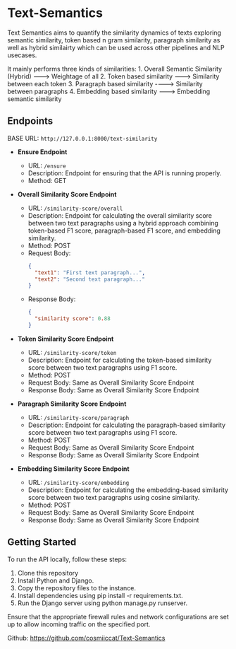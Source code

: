 # Text-Semantics
Text Semantics aims to quantify the similarity dynamics of texts exploring semantic similarity, token based n gram similarity, paragraph similarity as well as hybrid similairty which can be used across other pipelines and NLP usecases. 

It mainly performs three kinds of similarities:
    1. Overall Semantic Similarity (Hybrid) ---> Weightage of all 
    2. Token based similarity ---> Similarity between each token
    3. Paragraph based similarity ----> Similarity between paragraphs
    4. Embedding based similarity ---> Embedding semantic similarity

## Endpoints

BASE URL: `http://127.0.0.1:8000/text-similarity`

- **Ensure Endpoint**

  - URL: `/ensure`
  - Description: Endpoint for ensuring that the API is running properly.
  - Method: GET

- **Overall Similarity Score Endpoint**

  - URL: `/similarity-score/overall`
  - Description: Endpoint for calculating the overall similarity score between two text paragraphs using a hybrid approach combining token-based F1 score, paragraph-based F1 score, and embedding similarity.
  - Method: POST
  - Request Body:
    ```json
    {
      "text1": "First text paragraph...",
      "text2": "Second text paragraph..."
    }
    ```
  - Response Body:
    ```json
    {
      "similarity score": 0.88
    }
    ```

- **Token Similarity Score Endpoint**

  - URL: `/similarity-score/token`
  - Description: Endpoint for calculating the token-based similarity score between two text paragraphs using F1 score.
  - Method: POST
  - Request Body: Same as Overall Similarity Score Endpoint
  - Response Body: Same as Overall Similarity Score Endpoint

- **Paragraph Similarity Score Endpoint**

  - URL: `/similarity-score/paragraph`
  - Description: Endpoint for calculating the paragraph-based similarity score between two text paragraphs using F1 score.
  - Method: POST
  - Request Body: Same as Overall Similarity Score Endpoint
  - Response Body: Same as Overall Similarity Score Endpoint

- **Embedding Similarity Score Endpoint**

  - URL: `/similarity-score/embedding`
  - Description: Endpoint for calculating the embedding-based similarity score between two text paragraphs using cosine similarity.
  - Method: POST
  - Request Body: Same as Overall Similarity Score Endpoint
  - Response Body: Same as Overall Similarity Score Endpoint

## Getting Started

To run the API locally, follow these steps:

1. Clone this repository
2. Install Python and Django.
3. Copy the repository files to the instance.
4. Install dependencies using pip install -r requirements.txt.
5. Run the Django server using python manage.py runserver.

Ensure that the appropriate firewall rules and network configurations are set up to allow incoming traffic on the specified port.

Github: https://github.com/cosmiiccat/Text-Semantics




